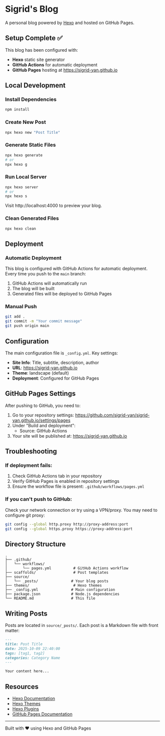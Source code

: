 # Sigrid's Blog

A personal blog powered by [Hexo](https://hexo.io/) and hosted on GitHub Pages.

## Setup Complete ✅

This blog has been configured with:

- **Hexo** static site generator
- **GitHub Actions** for automatic deployment
- **GitHub Pages** hosting at https://sigrid-yan.github.io

## Local Development

### Install Dependencies

```bash
npm install
```

### Create New Post

```bash
npx hexo new "Post Title"
```

### Generate Static Files

```bash
npx hexo generate
# or
npx hexo g
```

### Run Local Server

```bash
npx hexo server
# or
npx hexo s
```

Visit http://localhost:4000 to preview your blog.

### Clean Generated Files

```bash
npx hexo clean
```

## Deployment

### Automatic Deployment

This blog is configured with GitHub Actions for automatic deployment. Every time you push to the `main` branch:

1. GitHub Actions will automatically run
2. The blog will be built
3. Generated files will be deployed to GitHub Pages

### Manual Push

```bash
git add .
git commit -m "Your commit message"
git push origin main
```

## Configuration

The main configuration file is `_config.yml`. Key settings:

- **Site Info**: Title, subtitle, description, author
- **URL**: https://sigrid-yan.github.io
- **Theme**: landscape (default)
- **Deployment**: Configured for GitHub Pages

## GitHub Pages Settings

After pushing to GitHub, you need to:

1. Go to your repository settings: https://github.com/sigrid-yan/sigrid-yan.github.io/settings/pages
2. Under "Build and deployment":
   - Source: GitHub Actions
3. Your site will be published at: https://sigrid-yan.github.io

## Troubleshooting

### If deployment fails:

1. Check GitHub Actions tab in your repository
2. Verify GitHub Pages is enabled in repository settings
3. Ensure the workflow file is present: `.github/workflows/pages.yml`

### If you can't push to GitHub:

Check your network connection or try using a VPN/proxy. You may need to configure git proxy:

```bash
git config --global http.proxy http://proxy-address:port
git config --global https.proxy https://proxy-address:port
```

## Directory Structure

```
.
├── .github/
│   └── workflows/
│       └── pages.yml          # GitHub Actions workflow
├── scaffolds/                 # Post templates
├── source/
│   └── _posts/               # Your blog posts
├── themes/                    # Hexo themes
├── _config.yml               # Main configuration
├── package.json              # Node.js dependencies
└── README.md                 # This file
```

## Writing Posts

Posts are located in `source/_posts/`. Each post is a Markdown file with front matter:

```markdown
---
title: Post Title
date: 2025-10-09 22:40:00
tags: [tag1, tag2]
categories: Category Name
---

Your content here...
```

## Resources

- [Hexo Documentation](https://hexo.io/docs/)
- [Hexo Themes](https://hexo.io/themes/)
- [Hexo Plugins](https://hexo.io/plugins/)
- [GitHub Pages Documentation](https://docs.github.com/en/pages)

---

Built with ❤️ using Hexo and GitHub Pages
